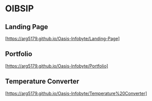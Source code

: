 # OIBSIP

## Landing Page
[https://arg5179.github.io/Oasis-Infobyte/Landing-Page]

## Portfolio
[https://arg5179.github.io/Oasis-Infobyte/Portfolio]

## Temperature Converter
[https://arg5179.github.io/Oasis-Infobyte/Temperature%20Converter]

